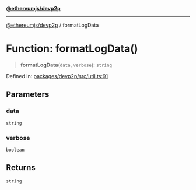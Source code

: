 [**@ethereumjs/devp2p**](../README.md)

***

[@ethereumjs/devp2p](../README.md) / formatLogData

# Function: formatLogData()

> **formatLogData**(`data`, `verbose`): `string`

Defined in: [packages/devp2p/src/util.ts:91](https://github.com/ethereumjs/ethereumjs-monorepo/blob/master/packages/devp2p/src/util.ts#L91)

## Parameters

### data

`string`

### verbose

`boolean`

## Returns

`string`
